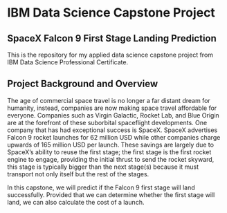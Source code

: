 # IBM Data Science Capstone Project
## SpaceX Falcon 9 First Stage Landing Prediction
This is the repository for my applied data science capstone project from IBM Data Science Professional Certificate.

## Project Background and Overview
The age of commercial space travel is no longer a far distant dream for humanity, instead, companies are now making space travel affordable for everyone. Companies such as Virgin Galactic, Rocket Lab, and Blue Origin are at the forefront of these suborbital spaceflight developments. One company that has had exceptional success is SpaceX. SpaceX advertises Falcon 9 rocket launches for 62 million USD while other companies charge upwards of 165 million USD per launch. These savings are largely due to SpaceX’s ability to reuse the first stage; the first stage is the first rocket engine to engage, providing the initial thrust to send the rocket skyward, this stage is typically bigger than the next stage(s) because it must transport not only itself but the rest of the stages.

In this capstone, we will predict if the Falcon 9 first stage will land successfully. Provided that we can determine whether the first stage will land, we can also calculate the cost of a launch. 


